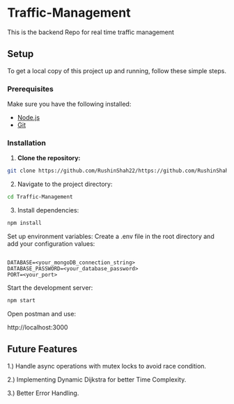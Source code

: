 # Traffic-Management
This is the backend Repo for real time traffic management

## Setup

To get a local copy of this project up and running, follow these simple steps.

### Prerequisites

Make sure you have the following installed:

- [Node.js](https://nodejs.org/)
- [Git](https://git-scm.com/)

### Installation

1. **Clone the repository:**
 ```sh
 git clone https://github.com/RushinShah22/https://github.com/RushinShah22/Traffic-Management.git
  ```


2. Navigate to the project directory:

```sh
cd Traffic-Management
```
3. Install dependencies:

```sh
npm install
```
Set up environment variables:
Create a .env file in the root directory and add your configuration values:

```env

DATABASE=<your_mongoDB_connection_string>
DATABASE_PASSWORD=<your_database_password>
PORT=<your_port>
```
Start the development server:

```sh
npm start
```
Open postman and use:

http://localhost:3000


## Future Features

1.) Handle async operations with mutex locks to avoid race condition.

2.) Implementing Dynamic Dijkstra for better Time Complexity.

3.) Better Error Handling.
